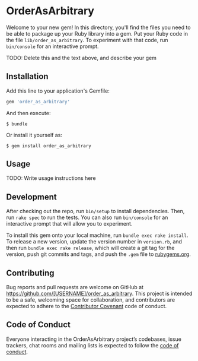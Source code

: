 # OrderAsArbitrary

Welcome to your new gem! In this directory, you'll find the files you need to be able to package up your Ruby library into a gem. Put your Ruby code in the file `lib/order_as_arbitrary`. To experiment with that code, run `bin/console` for an interactive prompt.

TODO: Delete this and the text above, and describe your gem

## Installation

Add this line to your application's Gemfile:

```ruby
gem 'order_as_arbitrary'
```

And then execute:

    $ bundle

Or install it yourself as:

    $ gem install order_as_arbitrary

## Usage

TODO: Write usage instructions here

## Development

After checking out the repo, run `bin/setup` to install dependencies. Then, run `rake spec` to run the tests. You can also run `bin/console` for an interactive prompt that will allow you to experiment.

To install this gem onto your local machine, run `bundle exec rake install`. To release a new version, update the version number in `version.rb`, and then run `bundle exec rake release`, which will create a git tag for the version, push git commits and tags, and push the `.gem` file to [rubygems.org](https://rubygems.org).

## Contributing

Bug reports and pull requests are welcome on GitHub at https://github.com/[USERNAME]/order_as_arbitrary. This project is intended to be a safe, welcoming space for collaboration, and contributors are expected to adhere to the [Contributor Covenant](http://contributor-covenant.org) code of conduct.

## Code of Conduct

Everyone interacting in the OrderAsArbitrary project’s codebases, issue trackers, chat rooms and mailing lists is expected to follow the [code of conduct](https://github.com/[USERNAME]/order_as_arbitrary/blob/master/CODE_OF_CONDUCT.md).
